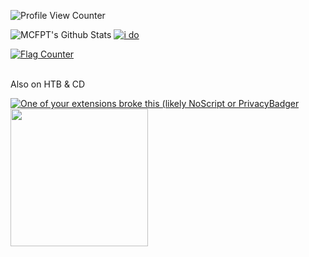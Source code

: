 
![Profile View Counter](https://komarev.com/ghpvc/?username=MCFDev&color=blueviolet&style=flat-square)


![MCFPT's Github Stats](https://github-readme-stats.vercel.app/api?username=MCFDev&count_private=true&show_icons=true&theme=radical)
[![i do](https://github-readme-stats.vercel.app/api/top-langs/?username=MCFDev&layout=compact&theme=radical)](https://github.com/anuraghazra/github-readme-stats)
<br>

<p> <a href="https://info.flagcounter.com/o3CQ"><img src="https://s01.flagcounter.com/count2/o3CQ/bg_FFFFFF/txt_000000/border_CCCCCC/columns_8/maxflags_250/viewers_0/labels_0/pageviews_1/flags_0/percent_0/" alt="Flag Counter" border="0"></a> </p>

<br> Also on HTB & CD
<br>
<p><a href="https://app.hackthebox.com/profile/233908"><img src="https://www.hackthebox.com/badge/image/233908"  alt="One of your extensions broke this (likely NoScript  or PrivacyBadger"><a href="https://cyberdefenders.org/p/Th0nkPT"><br><img src="https://cyberdefenders-storage.s3.me-central-1.amazonaws.com/profile-badges/Th0nkPT.png" width="220"/></a></p>

